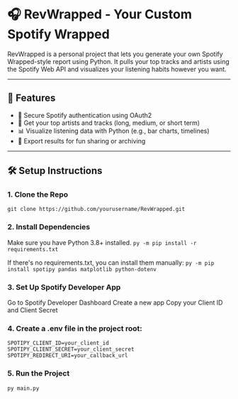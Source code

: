 # 🎧 RevWrapped - Your Custom Spotify Wrapped

RevWrapped is a personal project that lets you generate your own Spotify Wrapped-style report using Python. It pulls your top tracks and artists using the Spotify Web API and visualizes your listening habits however you want.

---

## 🚀 Features

- 🔐 Secure Spotify authentication using OAuth2
- 🎵 Get your top artists and tracks (long, medium, or short term)
- 📊 Visualize listening data with Python (e.g., bar charts, timelines)
- 📁 Export results for fun sharing or archiving

---

## 🛠 Setup Instructions

### 1. Clone the Repo
```git clone https://github.com/yourusername/RevWrapped.git```

### 2. Install Dependencies
Make sure you have Python 3.8+ installed.
```py -m pip install -r requirements.txt```

If there's no requirements.txt, you can install them manually:
```py -m pip install spotipy pandas matplotlib python-dotenv```

### 3. Set Up Spotify Developer App
Go to Spotify Developer Dashboard
Create a new app
Copy your Client ID and Client Secret

### 4. Create a .env file in the project root:
```SPOTIPY_CLIENT_ID=your_client_id```
```SPOTIPY_CLIENT_SECRET=your_client_secret```
```SPOTIPY_REDIRECT_URI=your_callback_url```

### 5. Run the Project
```py main.py```

